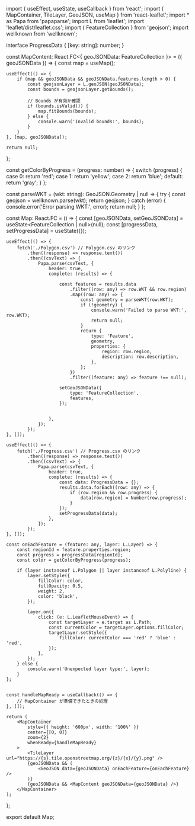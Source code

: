 import { useEffect, useState, useCallback } from 'react';
import { MapContainer, TileLayer, GeoJSON, useMap } from 'react-leaflet';
import * as Papa from 'papaparse';
import L from 'leaflet';
import 'leaflet/dist/leaflet.css';
import { FeatureCollection } from 'geojson';
import wellknown from 'wellknown';


interface ProgressData {
    [key: string]: number;
}

const MapContent: React.FC<{ geoJSONData: FeatureCollection }> = ({ geoJSONData }) => {
    const map = useMap();

    useEffect(() => {
        if (map && geoJSONData && geoJSONData.features.length > 0) {
            const geojsonLayer = L.geoJSON(geoJSONData);
            const bounds = geojsonLayer.getBounds();

            // Bounds が有効か確認
            if (bounds.isValid()) {
                map.fitBounds(bounds);
            } else {
                console.warn('Invalid bounds:', bounds);
            }
        }
    }, [map, geoJSONData]);

    return null;
};

const getColorByProgress = (progress: number) => {
    switch (progress) {
        case 0:
            return 'red';
        case 1:
            return 'yellow';
        case 2:
            return 'blue';
        default:
            return 'gray';
    }
};

const parseWKT = (wkt: string): GeoJSON.Geometry | null => {
    try {
        const geojson = wellknown.parse(wkt);
        return geojson;
    } catch (error) {
        console.error('Error parsing WKT:', error);
        return null;
    }
};

const Map: React.FC = () => {
    const [geoJSONData, setGeoJSONData] = useState<FeatureCollection | null>(null);
    const [progressData, setProgressData] = useState<ProgressData>({});

    useEffect(() => {
        fetch('./Polygon.csv') // Polygon.csv のリンク
            .then((response) => response.text())
            .then((csvText) => {
                Papa.parse(csvText, {
                    header: true,
                    complete: (results) => {

                        const features = results.data
                            .filter((row: any) => row.WKT && row.region)
                            .map((row: any) => {
                                const geometry = parseWKT(row.WKT);
                                if (!geometry) {
                                    console.warn('Failed to parse WKT:', row.WKT);
                                    return null;
                                }
                                return {
                                    type: 'Feature',
                                    geometry,
                                    properties: {
                                        region: row.region,
                                        description: row.description,
                                    },
                                };
                            })
                            .filter((feature: any) => feature !== null);

                        setGeoJSONData({
                            type: 'FeatureCollection',
                            features,
                        });


                    },
                });
            });
    }, []);

    useEffect(() => {
        fetch('./Progress.csv') // Progress.csv のリンク
            .then((response) => response.text())
            .then((csvText) => {
                Papa.parse(csvText, {
                    header: true,
                    complete: (results) => {
                        const data: ProgressData = {};
                        results.data.forEach((row: any) => {
                            if (row.region && row.progress) {
                                data[row.region] = Number(row.progress);
                            }
                        });
                        setProgressData(data);
                    },
                });
            });
    }, []);

    const onEachFeature = (feature: any, layer: L.Layer) => {
        const regionId = feature.properties.region;
        const progress = progressData[regionId];
        const color = getColorByProgress(progress);

        if (layer instanceof L.Polygon || layer instanceof L.Polyline) {
            layer.setStyle({
                fillColor: color,
                fillOpacity: 0.5,
                weight: 2,
                color: 'black',
            });

            layer.on({
                click: (e: L.LeafletMouseEvent) => {
                    const targetLayer = e.target as L.Path;
                    const currentColor = targetLayer.options.fillColor;
                    targetLayer.setStyle({
                        fillColor: currentColor === 'red' ? 'blue' : 'red',
                    });
                },
            });
        } else {
            console.warn('Unexpected layer type:', layer);
        }
    };


    const handleMapReady = useCallback(() => {
        // MapContainer が準備できたときの処理
    }, []);

    return (
        <MapContainer
            style={{ height: '600px', width: '100%' }}
            center={[0, 0]}
            zoom={2}
            whenReady={handleMapReady}
        >
            <TileLayer url="https://{s}.tile.openstreetmap.org/{z}/{x}/{y}.png" />
            {geoJSONData && (
                <GeoJSON data={geoJSONData} onEachFeature={onEachFeature} />
            )}
            {geoJSONData && <MapContent geoJSONData={geoJSONData} />}
        </MapContainer>
    );
};

export default Map;
